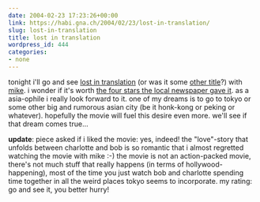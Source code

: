 ```yaml
---
date: 2004-02-23 17:23:26+00:00
link: https://habi.gna.ch/2004/02/23/lost-in-translation/
slug: lost-in-translation
title: lost in translation
wordpress_id: 444
categories:
- none
---
```


tonight i'll go and see [lost in translation](https://imdb.com/title/tt0335266/) (or was it some [other title](https://pieceoplastic.com/index.php?p=857)?) with [mike](http://www.stud.uni-karlsruhe.de/~upmw/).
i wonder if it's worth [the four stars the local newspaper gave it](http://asp.ebund.ch/bernerkino/artikel.asp?id=5245).
as a asia-ophile i really look forward to it. one of my dreams is to go to tokyo or some other big and rumorous asian city (be it honk-kong or peking or whatever). hopefully the movie will fuel this desire even more.
we'll see if that dream comes true...

**update**: piece asked if i liked the movie: yes, indeed! the "love"-story that unfolds between charlotte and bob is so romantic that i almost regretted watching the movie with mike :-) the movie is not an action-packed movie, there's not much stuff that really happens (in terms of hollywood-happening), most of the time you just watch bob and charlotte spending time together in all the weird places tokyo seems to incorporate. my rating: go and see it, you better hurry!
